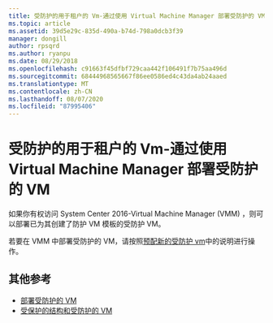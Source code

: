 ```yaml
---
title: 受防护的用于租户的 Vm-通过使用 Virtual Machine Manager 部署受防护的 VM
ms.topic: article
ms.assetid: 39d5e29c-835d-490a-b74d-798a0dcb3f39
manager: dongill
author: rpsqrd
ms.author: ryanpu
ms.date: 08/29/2018
ms.openlocfilehash: c91663f45dfbf729caa442f106491f7b75aa496d
ms.sourcegitcommit: 68444968565667f86ee0586ed4c43da4ab24aaed
ms.translationtype: MT
ms.contentlocale: zh-CN
ms.lasthandoff: 08/07/2020
ms.locfileid: "87995406"
---
```

# <a name="shielded-vms-for-tenants---deploying-a-shielded-vm-by-using-virtual-machine-manager"></a>受防护的用于租户的 Vm-通过使用 Virtual Machine Manager 部署受防护的 VM

如果你有权访问 System Center 2016-Virtual Machine Manager (VMM) ，则可以部署已为其创建了防护 VM 模板的受防护 VM。

若要在 VMM 中部署受防护的 VM，请按照[预配新的受防护 vm](/system-center/vmm/guarded-deploy-vm?view=sc-vmm-2019#provision-a-new-shielded-vm)中的说明进行操作。

## <a name="additional-references"></a>其他参考

- [部署受防护的 VM](guarded-fabric-configuration-scenarios-for-shielded-vms-overview.md)
- [受保护的结构和受防护的 VM](guarded-fabric-and-shielded-vms-top-node.md)